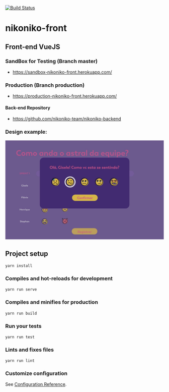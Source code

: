 [![Build Status](https://travis-ci.org/nikoniko-team/nikoniko-front.svg?branch=master)](https://travis-ci.org/nikoniko-team/nikoniko-front)


# nikoniko-front 
## Front-end VueJS

### SandBox for Testing (Branch master)
- https://sandbox-nikoniko-front.herokuapp.com/

### Production (Branch production)
- https://production-nikoniko-front.herokuapp.com/

#### Back-end Repository
- https://github.com/nikoniko-team/nikoniko-backend


### Design example:
![Drag Racing](docs/demo-calendar.jpg)

## Project setup
```
yarn install
```

### Compiles and hot-reloads for development
```
yarn run serve
```

### Compiles and minifies for production
```
yarn run build
```

### Run your tests
```
yarn run test
```

### Lints and fixes files
```
yarn run lint
```

### Customize configuration
See [Configuration Reference](https://cli.vuejs.org/config/).


